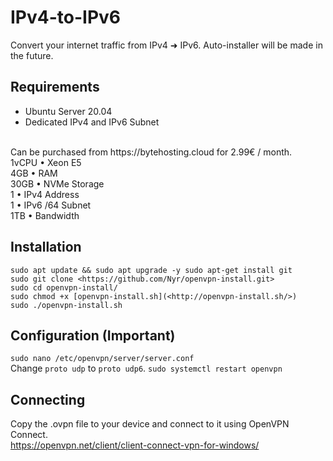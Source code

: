 # IPv4-to-IPv6
Convert your internet traffic from IPv4 ➜ IPv6.
Auto-installer will be made in the future.

## Requirements
- Ubuntu Server 20.04
- Dedicated IPv4 and IPv6 Subnet
<br>
Can be purchased from https://bytehosting.cloud for 2.99€ / month.<br>
1vCPU • Xeon E5 <br>
4GB • RAM <br>
30GB • NVMe Storage <br>
1 • IPv4 Address <br>
1 • IPv6 /64 Subnet <br>
1TB • Bandwidth<br>

## Installation
`sudo apt update && sudo apt upgrade -y sudo apt-get install git`<br>
`sudo git clone <https://github.com/Nyr/openvpn-install.git>`<br>
`sudo cd openvpn-install/`<br>
`sudo chmod +x [openvpn-install.sh](<http://openvpn-install.sh/>)`<br>
`sudo ./openvpn-install.sh`<br>

## Configuration (Important)
`sudo nano /etc/openvpn/server/server.conf`<br>
Change `proto udp` to `proto udp6`.
`sudo systemctl restart openvpn`

## Connecting
Copy the .ovpn file to your device and connect to it using OpenVPN Connect.<br>
https://openvpn.net/client/client-connect-vpn-for-windows/

